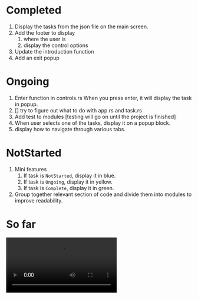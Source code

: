 # Completed
1. Display the tasks from the json file on the main screen. 
2. Add the footer to display 
   1. where the user is
   2. display the control options
3. Update the introduction function
4. Add an exit popup

# Ongoing
1. Enter function in controls.rs When you press enter, it will display the task in popup.
2. [] try to figure out what to do with app.rs and task.rs
3. Add test to modules [testing will go on until the project is finished]
4. When user selects one of the tasks, display it on a popup block.
5. display how to navigate through various tabs.


# NotStarted
1. Mini features
   1. If task is `NotStarted`, display it in blue.
   2. If task is `Ongoing`, display it in yellow.
   3. If task is `Complete`, display it in green.
2. Group together relevant section of code and divide them into modules to improve readability.



# So far
![Task Manager So Far](./resources/task_manager_process.mp4)